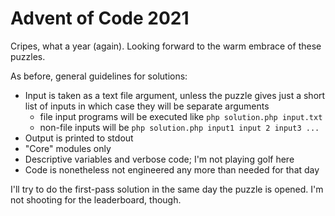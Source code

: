 # Advent of Code 2021

Cripes, what a year (again). Looking forward to the warm embrace of these puzzles.

As before, general guidelines for solutions:
- Input is taken as a text file argument, unless the puzzle gives just a short list of inputs in which case they will be separate arguments
  - file input programs will be executed like `php solution.php input.txt`
  - non-file inputs will be `php solution.php input1 input 2 input3 ...`
- Output is printed to stdout
- "Core" modules only
- Descriptive variables and verbose code; I'm not playing golf here
- Code is nonetheless not engineered any more than needed for that day

I'll try to do the first-pass solution in the same day the puzzle is opened. I'm not shooting for the leaderboard, though.
